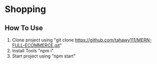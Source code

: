 # Shopping

## How To Use

1. Clone project using "git clone https://github.com/tahawy111/MERN-FULL-ECOMMERCE.git"
2. Install Tools "npm i"
3. Start project using "npm start"
